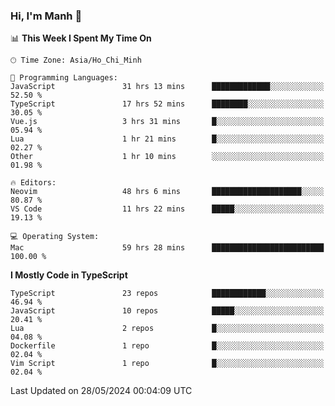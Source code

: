### Hi, I'm Manh 👋

<!--START_SECTION:waka-->
📊 **This Week I Spent My Time On** 

```text
🕑︎ Time Zone: Asia/Ho_Chi_Minh

💬 Programming Languages: 
JavaScript               31 hrs 13 mins      █████████████░░░░░░░░░░░░   52.50 % 
TypeScript               17 hrs 52 mins      ████████░░░░░░░░░░░░░░░░░   30.05 % 
Vue.js                   3 hrs 31 mins       █░░░░░░░░░░░░░░░░░░░░░░░░   05.94 % 
Lua                      1 hr 21 mins        █░░░░░░░░░░░░░░░░░░░░░░░░   02.27 % 
Other                    1 hr 10 mins        ░░░░░░░░░░░░░░░░░░░░░░░░░   01.98 % 

🔥 Editors: 
Neovim                   48 hrs 6 mins       ████████████████████░░░░░   80.87 % 
VS Code                  11 hrs 22 mins      █████░░░░░░░░░░░░░░░░░░░░   19.13 % 

💻 Operating System: 
Mac                      59 hrs 28 mins      █████████████████████████   100.00 % 
```

**I Mostly Code in TypeScript** 

```text
TypeScript               23 repos            ████████████░░░░░░░░░░░░░   46.94 % 
JavaScript               10 repos            █████░░░░░░░░░░░░░░░░░░░░   20.41 % 
Lua                      2 repos             █░░░░░░░░░░░░░░░░░░░░░░░░   04.08 % 
Dockerfile               1 repo              █░░░░░░░░░░░░░░░░░░░░░░░░   02.04 % 
Vim Script               1 repo              █░░░░░░░░░░░░░░░░░░░░░░░░   02.04 % 
```




 Last Updated on 28/05/2024 00:04:09 UTC
<!--END_SECTION:waka-->
